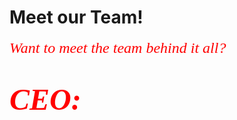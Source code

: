 # Meet our Team!
<html>
<head>
   <p><font face="Times new roman"><font color="red"><font size="5"><i>Want to meet the team behind it all?
   <br/>
   <br/>
   <p><font face="Times new roman"><font size="7"><b>CEO:
